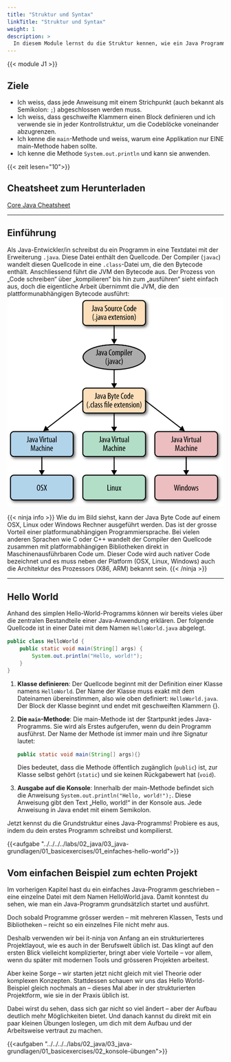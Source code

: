 ```yaml
---
title: "Struktur und Syntax"
linkTitle: "Struktur und Syntax"
weight: 1
description: >
  In diesem Module lernst du die Struktur kennen, wie ein Java Programm aufgebaut ist.
---
```


{{< module J1 >}}

## Ziele

- Ich weiss, dass jede Anweisung mit einem Strichpunkt (auch bekannt als Semikolon: `;`) abgeschlossen werden muss.
- Ich weiss, dass geschweifte Klammern einen Block definieren und ich verwende sie in jeder Kontrollstruktur, um die Codeblöcke voneinander abzugrenzen.
- Ich kenne die `main`-Methode und weiss, warum eine Applikation nur EINE main-Methode haben sollte.
- Ich kenne die Methode `System.out.println` und kann sie anwenden.

{{< zeit lesen="10">}}

## Cheatsheet zum Herunterladen

[Core Java Cheatsheet](./resources/cheatsheet.pdf)

---

## Einführung

Als Java-Entwickler/in schreibst du ein Programm in eine Textdatei mit der Erweiterung `.java`. Diese Datei enthält den
Quellcode. Der Compiler (`javac`) wandelt diesen Quellcode in eine `.class`-Datei um, die den Bytecode enthält.
Anschliessend führt die JVM den Bytecode aus. Der Prozess von „Code schreiben“ über „kompilieren“ bis hin zum „ausführen“
sieht einfach aus, doch die eigentliche Arbeit übernimmt die JVM, die den plattformunabhängigen Bytecode ausführt:
![](./images/code-compile-run.png)

{{< ninja info >}}
Wie du im Bild siehst, kann der Java Byte Code auf einem OSX, Linux oder Windows Rechner ausgeführt werden. Das ist der
grosse Vorteil einer platformunabhängigen Programmiersprache. Bei vielen anderen Sprachen wie C oder C++ wandelt der
Compiler den Quellcode zusammen mit platformabhängigen Bibliotheken direkt in Maschinenausführbaren Code um. Dieser Code
wird auch nativer Code bezeichnet und es muss neben der Platform (OSX, Linux, Windows) auch die Architektur des
Prozessors (X86, ARM) bekannt sein.
{{< /ninja >}}

---

## Hello World

Anhand des simplen Hello-World-Programms können wir bereits vieles über die zentralen Bestandteile einer Java-Anwendung erklären. Der folgende Quellcode ist in einer Datei mit dem Namen `HelloWorld.java` abgelegt.

```java
public class HelloWorld {
    public static void main(String[] args) {
        System.out.println("Hello, world!");
    }
}
```

1. **Klasse definieren**: Der Quellcode beginnt mit der Definition einer Klasse namens `HelloWorld`. Der Name der Klasse muss exakt mit dem Dateinamen übereinstimmen, also wie oben definiert: `HelloWorld.java`. Der Block der Klasse beginnt und endet mit geschweiften Klammern {}.

2. **Die `main`-Methode**: Die main-Methode ist der Startpunkt jedes Java-Programms. Sie wird als Erstes aufgerufen, wenn du dein Programm ausführst. Der Name der Methode ist immer main und ihre Signatur lautet:

   ```java
   public static void main(String[] args){}
   ```

   Dies bedeutet, dass die Methode öffentlich zugänglich (`public`) ist, zur Klasse selbst gehört (`static`) und sie keinen Rückgabewert hat (`void`).

3. **Ausgabe auf die Konsole**: Innerhalb der main-Methode befindet sich die Anweisung `System.out.println("Hello, world!");`. Diese Anweisung gibt den Text „Hello, world!“ in der Konsole aus. Jede Anweisung in Java endet mit einem Semikolon.

Jetzt kennst du die Grundstruktur eines Java-Programms! Probiere es aus, indem du dein erstes Programm schreibst und kompilierst.

{{<aufgabe "../../../../labs/02_java/03_java-grundlagen/01_basicexercises/01_einfaches-hello-world">}}

## Vom einfachen Beispiel zum echten Projekt

Im vorherigen Kapitel hast du ein einfaches Java-Programm geschrieben – eine einzelne Datei mit dem Namen HelloWorld.java. Damit konntest du sehen, wie man ein Java-Programm grundsätzlich startet und ausführt.

Doch sobald Programme grösser werden – mit mehreren Klassen, Tests und Bibliotheken – reicht so ein einzelnes File nicht mehr aus.

Deshalb verwenden wir bei it-ninja von Anfang an ein strukturierteres Projektlayout, wie es auch in der Berufswelt üblich ist. Das klingt auf den ersten Blick vielleicht komplizierter, bringt aber viele Vorteile – vor allem, wenn du später mit modernen Tools und grösseren Projekten arbeitest.

Aber keine Sorge – wir starten jetzt nicht gleich mit viel Theorie oder komplexen Konzepten.
Stattdessen schauen wir uns das Hello World-Beispiel gleich nochmals an – dieses Mal aber in der strukturierten Projektform, wie sie in der Praxis üblich ist.

Dabei wirst du sehen, dass sich gar nicht so viel ändert – aber der Aufbau deutlich mehr Möglichkeiten bietet.
Und danach kannst du direkt mit ein paar kleinen Übungen loslegen, um dich mit dem Aufbau und der Arbeitsweise vertraut zu machen.

{{<aufgaben "../../../../labs/02_java/03_java-grundlagen/01_basicexercises/02_konsole-übungen">}}
